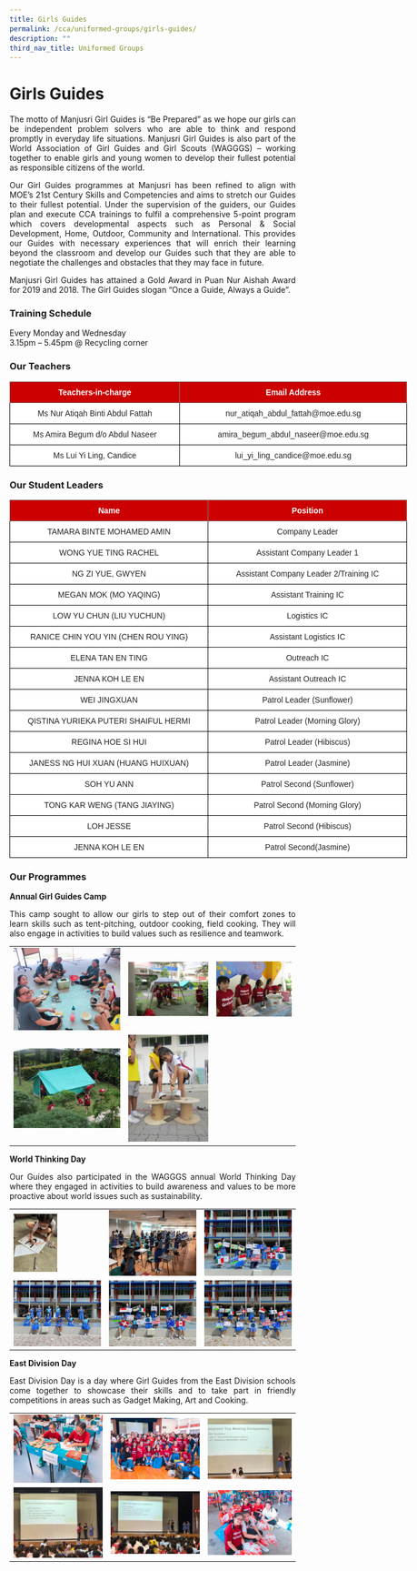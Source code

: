 ```yaml
---
title: Girls Guides
permalink: /cca/uniformed-groups/girls-guides/
description: ""
third_nav_title: Uniformed Groups
---
```

# **Girls Guides**

<p style="text-align: justify;">The motto of&nbsp;Manjusri Girl Guides is “Be Prepared” as we hope our girls can be independent problem solvers who are able to think and respond promptly in everyday life situations. Manjusri Girl Guides is also part of the World Association of Girl Guides and Girl Scouts (WAGGGS) – working together to enable girls and young women to develop their fullest potential as responsible citizens of the world.</p>

<p style="text-align: justify;">Our Girl Guides programmes at Manjusri has been refined to align with MOE’s 21st&nbsp;Century Skills and Competencies and aims to stretch our Guides to their fullest potential. Under the supervision of the guiders, our Guides plan and execute CCA trainings to fulfil a comprehensive 5-point program which covers developmental aspects such as Personal &amp; Social Development, Home, Outdoor, Community and International. This provides our Guides with necessary experiences that will enrich their learning beyond the classroom and develop our Guides such that they are able to negotiate the challenges and obstacles that they may face in future.  </p>

<p style="text-align: justify;">Manjusri Girl Guides has attained a Gold Award in Puan Nur Aishah Award for&nbsp;2019 and 2018.&nbsp;The Girl Guides slogan “Once a Guide, Always a Guide”.&nbsp;</p>

### **Training Schedule**  

Every Monday and Wednesday   
3.15pm – 5.45pm @ Recycling corner

### **Our Teachers**

<style type="text/css">
.tg  {border-collapse:collapse;border-spacing:0;}
.tg td{border-color:black;border-style:solid;border-width:1px;font-family:Arial, sans-serif;font-size:14px;
  overflow:hidden;padding:10px 5px;word-break:normal;}
.tg th{border-color:black;border-style:solid;border-width:1px;font-family:Arial, sans-serif;font-size:14px;
  font-weight:normal;overflow:hidden;padding:10px 5px;word-break:normal;}
.tg .tg-2atv{background-color:#C00;border-color:inherit;color:#FFF;font-weight:bold;text-align:center;vertical-align:top}
.tg .tg-a3j2{background-color:#FFF;color:#222;text-align:center;vertical-align:middle}
</style>
<table class="tg" style="undefined;table-layout: fixed; width: 700px">
<colgroup>
<col style="width: 300px">
<col style="width: 400px">
</colgroup>
<thead>
  <tr>
    <th class="tg-2atv">Teachers-in-charge</th>
    <th class="tg-2atv">Email Address</th>
  </tr>
</thead>
<tbody>
  <tr>
    <td class="tg-a3j2"><span style="color:#222;background-color:transparent"> Ms </span>Nur Atiqah Binti Abdul Fattah</td>
    <td class="tg-a3j2"><span style="color:#222;background-color:transparent"> nur_atiqah_abdul_fattah@moe.edu.sg</span></td>
  </tr>
  <tr>
    <td class="tg-a3j2"><span style="color:#222;background-color:transparent">Ms Amira Begum d/o Abdul Naseer </span></td>
    <td class="tg-a3j2"><span style="color:#222;background-color:transparent"> amira_begum_abdul_naseer@moe.edu.sg</span></td>
  </tr>
  <tr>
    <td class="tg-a3j2"><span style="color:#222;background-color:transparent"> Ms Lui Yi Ling, Candice</span></td>
    <td class="tg-a3j2"><span style="color:#222;background-color:transparent">lui_yi_ling_candice@moe.edu.sg </span></td>
  </tr>
</tbody>
</table>


### **Our Student Leaders**


<style type="text/css">
.tg  {border-collapse:collapse;border-spacing:0;}
.tg td{border-color:black;border-style:solid;border-width:1px;font-family:Arial, sans-serif;font-size:14px;
  overflow:hidden;padding:10px 5px;word-break:normal;}
.tg th{border-color:black;border-style:solid;border-width:1px;font-family:Arial, sans-serif;font-size:14px;
  font-weight:normal;overflow:hidden;padding:10px 5px;word-break:normal;}
.tg .tg-2atv{background-color:#C00;border-color:inherit;color:#FFF;font-weight:bold;text-align:center;vertical-align:top}
.tg .tg-a3j2{background-color:#FFF;color:#222;text-align:center;vertical-align:middle}
.tg .tg-lygy{background-color:#FFF;color:#222;text-align:center;vertical-align:top}
</style>
<table class="tg" style="undefined;table-layout: fixed; width: 700px">
<colgroup>
<col style="width: 350px">
<col style="width: 350px">
</colgroup>
<thead>
  <tr>
    <th class="tg-2atv">Name</th>
    <th class="tg-2atv">Position</th>
  </tr>
</thead>
<tbody>
  <tr>
    <td class="tg-a3j2"><span style="color:#222;background-color:transparent">TAMARA BINTE MOHAMED AMIN </span></td>
    <td class="tg-a3j2"><span style="color:#222;background-color:transparent">Company Leader</span></td>
  </tr>
  <tr>
    <td class="tg-a3j2"><span style="color:#222;background-color:transparent">WONG YUE TING RACHEL</span></td>
    <td class="tg-a3j2"><span style="color:#222;background-color:transparent">Assistant Company Leader 1</span></td>
  </tr>
  <tr>
    <td class="tg-a3j2"><span style="color:#222;background-color:transparent">NG ZI YUE, GWYEN</span></td>
    <td class="tg-a3j2"><span style="color:#222;background-color:transparent">Assistant Company Leader 2/Training IC </span></td>
  </tr>
  <tr>
    <td class="tg-a3j2"><span style="color:#222;background-color:transparent"> MEGAN MOK (MO YAQING)</span></td>
    <td class="tg-a3j2"><span style="color:#222;background-color:transparent">Assistant Training IC </span></td>
  </tr>
	  <tr>
    <td class="tg-a3j2"><span style="color:#222;background-color:transparent">LOW YU CHUN (LIU YUCHUN)</span></td>
    <td class="tg-a3j2"><span style="color:#222;background-color:transparent">Logistics IC </span></td>
  </tr>
	  <tr>
    <td class="tg-a3j2"><span style="color:#222;background-color:transparent"> RANICE CHIN YOU YIN (CHEN ROU YING)</span></td>
    <td class="tg-a3j2"><span style="color:#222;background-color:transparent">Assistant Logistics IC </span></td>
  </tr>
	  <tr>
    <td class="tg-a3j2"><span style="color:#222;background-color:transparent"> ELENA TAN EN TING</span></td>
    <td class="tg-a3j2"><span style="color:#222;background-color:transparent">Outreach IC</span></td>
  </tr>
	  <tr>
    <td class="tg-a3j2"><span style="color:#222;background-color:transparent"> JENNA KOH LE EN</span></td>
    <td class="tg-a3j2"><span style="color:#222;background-color:transparent">Assistant Outreach IC </span></td>
  </tr>
  <tr>
    <td class="tg-lygy"><span style="background-color:#FFF">WEI JINGXUAN</span></td>
    <td class="tg-lygy">Patrol Leader (Sunflower)</td>
  </tr>
	 <tr>
    <td class="tg-lygy"><span style="background-color:#FFF">QISTINA YURIEKA PUTERI SHAIFUL HERMI</span></td>
    <td class="tg-lygy">Patrol Leader (Morning Glory)</td>
  </tr>
 <tr>
    <td class="tg-lygy"><span style="background-color:#FFF">REGINA HOE SI HUI</span></td>
    <td class="tg-lygy">Patrol Leader (Hibiscus)</td>
  </tr>
	 <tr>
    <td class="tg-lygy"><span style="background-color:#FFF">JANESS NG HUI XUAN (HUANG HUIXUAN)</span></td>
    <td class="tg-lygy">Patrol Leader (Jasmine)</td>
  </tr>
	 <tr>
    <td class="tg-lygy"><span style="background-color:#FFF">SOH YU ANN</span></td>
    <td class="tg-lygy">Patrol Second (Sunflower)</td>
  </tr>
	 <tr>
    <td class="tg-lygy"><span style="background-color:#FFF">TONG KAR WENG (TANG JIAYING)</span></td>
    <td class="tg-lygy">Patrol Second (Morning Glory)</td>
  </tr>
	 <tr>
    <td class="tg-lygy"><span style="background-color:#FFF">LOH JESSE</span></td>
    <td class="tg-lygy">Patrol Second (Hibiscus)</td>
  </tr>
	 <tr>
    <td class="tg-lygy"><span style="background-color:#FFF">JENNA KOH LE EN</span></td>
    <td class="tg-lygy">Patrol Second(Jasmine)</td>
  </tr>

</tbody>
</table>

### **Our Programmes**

**Annual Girl Guides Camp**  

<p style="text-align: justify;">This camp sought to allow our girls to step out of their comfort zones to learn skills such as tent-pitching, outdoor cooking, field cooking. They will also engage in activities to build values such as resilience and teamwork.</p>

|   |   |   |
|---|---|---|
|  ![](/images/Cca/Girls%20Guides/gg6.png) |   ![](/images/Cca/Girls%20Guides/gg4.png)  |    ![](/images/Cca/Girls%20Guides/gg5.png)  |
  |   ![](/images/Cca/Girls%20Guides/Girl%20Guides.jpg)   |   ![](/images/Cca/Girls%20Guides/gg3.jpg)||

**World Thinking Day**

<p style="text-align: justify;">Our Guides also participated in the WAGGGS annual World Thinking Day where they engaged in activities to build awareness and values to be more proactive about world issues such as sustainability.</p>

|   |   |   |
|---|---|---|
| <img src="/images/Cca/Girls%20Guides/GG%20World1.jpeg" style="width:50%">  |   ![](/images/Cca/Girls%20Guides/GG%20World2.jpeg)   |  ![](/images/Cca/Girls%20Guides/GG%20World6.jpeg)   |
|  ![](/images/Cca/Girls%20Guides/GG%20World3.jpeg)  |  ![](/images/Cca/Girls%20Guides/GG%20World4.jpeg) 	 |   ![](/images/Cca/Girls%20Guides/GG%20World5.jpeg)   |

**East Division Day**

<p style="text-align: justify;">East Division Day is a day where Girl Guides from the East Division schools come together to showcase their skills and to take part in friendly competitions in areas such as Gadget Making, Art and Cooking.</p>


|   |   |   |
|---|---|---|
|  ![](/images/Cca/Girls%20Guides/gg12.png)    |  ![](/images/Cca/Girls%20Guides/gg13.png)   |  ![](/images/Cca/Girls%20Guides/gg14.png)  |
|  ![](/images/Cca/Girls%20Guides/gg15.png)  | ![](/images/Cca/Girls%20Guides/gg16.png) |  ![](/images/Cca/Girls%20Guides/gg17.png)  